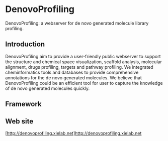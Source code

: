 # DenovoProfiling
DenovoProfiling: a webserver for de novo generated molecule library profiling.

## Introduction
DenovoProfiling aim to provide a user-friendly public webserver to support the structure and chemical space visualization, scaffold analysis, molecular alignment, drugs profiling, targets and pathway profiling. We integrated cheminformatics tools and databases to provide comprehensive annotations for the de novo generated molecules. We believe that DenovoProfiling could be an efficient tool for user to capture the knowledge of de novo generated molecules quickly.

## Framework

## Web site
[http://denovoprofiling.xielab.net]http://denovoprofiling.xielab.net




